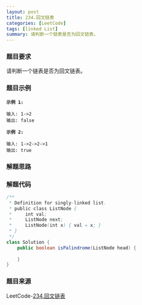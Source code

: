 ```yaml
---
layout: post
title: 234.回文链表
categories: [LeetCode]
tags: [linked List]
summary: 请判断一个链表是否为回文链表。
---
```


### 题目要求
请判断一个链表是否为回文链表。

### 题目示例
**`示例 1:`**
```
输入: 1->2
输出: false
```

**`示例 2:`**
```
输入: 1->2->2->1
输出: true
```

### 解题思路


### 解题代码
```java
/**
 * Definition for singly-linked list.
 * public class ListNode {
 *     int val;
 *     ListNode next;
 *     ListNode(int x) { val = x; }
 * }
 */
class Solution {
    public boolean isPalindrome(ListNode head) {
        
    }
}
```

### 题目来源
LeetCode-[234.回文链表](https://leetcode-cn.com/problems/palindrome-linked-list/)
